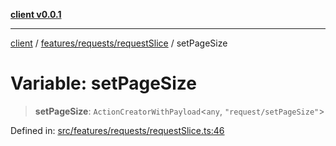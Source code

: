 [**client v0.0.1**](../../../../README.md)

***

[client](../../../../README.md) / [features/requests/requestSlice](../README.md) / setPageSize

# Variable: setPageSize

> **setPageSize**: `ActionCreatorWithPayload`\<`any`, `"request/setPageSize"`\>

Defined in: [src/features/requests/requestSlice.ts:46](https://github.com/petelc/WMS/blob/0ba5e61a5ede3de744df1a5839724fa19a2a534f/client/src/features/requests/requestSlice.ts#L46)
